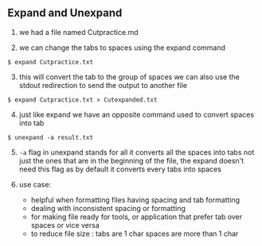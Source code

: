 ## Expand and Unexpand

1. we had a file named Cutpractice.md

2. we can change the tabs to spaces using the expand command

`$ expand Cutpractice.txt`

3. this will convert the tab to the group of spaces we can also use the stdout redirection to send the output to another file

`$ expand Cutpractice.txt > Cutexpanded.txt`

4. just like expand we have an opposite command used to convert spaces into tab

`$ unexpand -a result.txt`

5. `-a` flag in unexpand stands for all it converts all the spaces into tabs not just the ones that are in the beginning of the file, the expand doesn't need this flag as by default it converts every tabs into spaces 

6. use case:
    * helpful when formatting files having spacing and tab formatting
    * dealing with inconsistent spacing or formatting
    * for making file ready for tools, or application that prefer tab over spaces or vice versa
    * to reduce file size : tabs are 1 char spaces are more than 1 char

